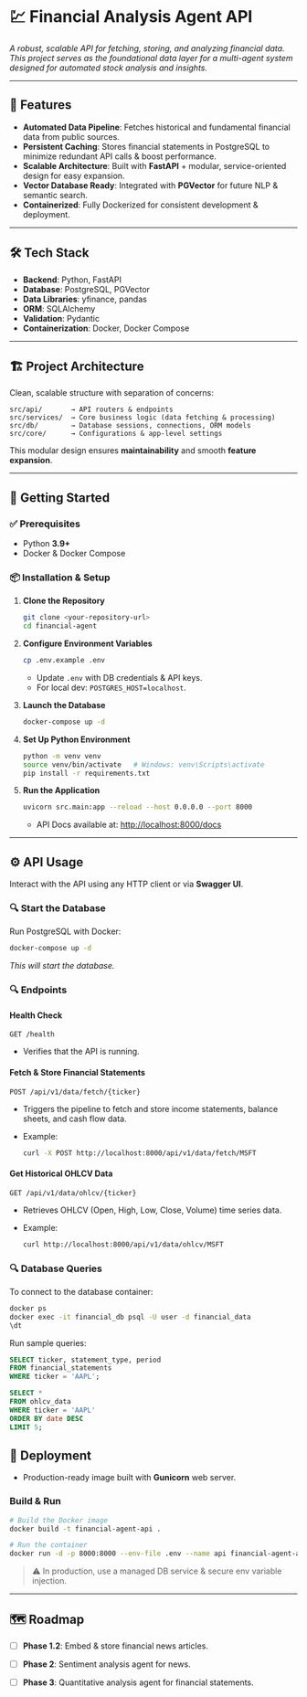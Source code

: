 
# 💹 Financial Analysis Agent API

*A robust, scalable API for fetching, storing, and analyzing financial data. This project serves as the foundational data layer for a multi-agent system designed for automated stock analysis and insights.*

---

## 🚀 Features

* **Automated Data Pipeline**: Fetches historical and fundamental financial data from public sources.
* **Persistent Caching**: Stores financial statements in PostgreSQL to minimize redundant API calls & boost performance.
* **Scalable Architecture**: Built with **FastAPI** + modular, service-oriented design for easy expansion.
* **Vector Database Ready**: Integrated with **PGVector** for future NLP & semantic search.
* **Containerized**: Fully Dockerized for consistent development & deployment.

---

## 🛠️ Tech Stack

* **Backend**: Python, FastAPI
* **Database**: PostgreSQL, PGVector
* **Data Libraries**: yfinance, pandas
* **ORM**: SQLAlchemy
* **Validation**: Pydantic
* **Containerization**: Docker, Docker Compose

---

## 🏗️ Project Architecture

Clean, scalable structure with separation of concerns:

```
src/api/       → API routers & endpoints
src/services/  → Core business logic (data fetching & processing)
src/db/        → Database sessions, connections, ORM models
src/core/      → Configurations & app-level settings
```

This modular design ensures **maintainability** and smooth **feature expansion**.

---

## 🏁 Getting Started

### ✅ Prerequisites

* Python **3.9+**
* Docker & Docker Compose

### 📦 Installation & Setup

1. **Clone the Repository**

   ```bash
   git clone <your-repository-url>
   cd financial-agent
   ```

2. **Configure Environment Variables**

   ```bash
   cp .env.example .env
   ```

   * Update `.env` with DB credentials & API keys.
   * For local dev: `POSTGRES_HOST=localhost`.

3. **Launch the Database**

   ```bash
   docker-compose up -d
   ```

4. **Set Up Python Environment**

   ```bash
   python -m venv venv
   source venv/bin/activate   # Windows: venv\Scripts\activate
   pip install -r requirements.txt
   ```

5. **Run the Application**

   ```bash
   uvicorn src.main:app --reload --host 0.0.0.0 --port 8000
   ```

   * API Docs available at: [http://localhost:8000/docs](http://localhost:8000/docs)

---

## ⚙️ API Usage

Interact with the API using any HTTP client or via **Swagger UI**.

### 🔍 Start the Database

Run PostgreSQL with Docker:

```cmd
docker-compose up -d
```

*This will start the database.*

### 🔍 Endpoints

#### **Health Check**

```http
GET /health
```

* Verifies that the API is running.

#### **Fetch & Store Financial Statements**

```http
POST /api/v1/data/fetch/{ticker}
```

* Triggers the pipeline to fetch and store income statements, balance sheets, and cash flow data.
* Example:

  ```bash
  curl -X POST http://localhost:8000/api/v1/data/fetch/MSFT
  ```

#### **Get Historical OHLCV Data**

```http
GET /api/v1/data/ohlcv/{ticker}
```

* Retrieves OHLCV (Open, High, Low, Close, Volume) time series data.
* Example:

  ```bash
  curl http://localhost:8000/api/v1/data/ohlcv/MSFT
  ```

### 🔍 Database Queries

To connect to the database container:

```bash
docker ps
docker exec -it financial_db psql -U user -d financial_data
\dt
```

Run sample queries:

```sql
SELECT ticker, statement_type, period
FROM financial_statements
WHERE ticker = 'AAPL';

SELECT *
FROM ohlcv_data
WHERE ticker = 'AAPL'
ORDER BY date DESC
LIMIT 5;
```


## 🚢 Deployment

* Production-ready image built with **Gunicorn** web server.

### Build & Run

```bash
# Build the Docker image
docker build -t financial-agent-api .

# Run the container
docker run -d -p 8000:8000 --env-file .env --name api financial-agent-api
```

> ⚠️ In production, use a managed DB service & secure env variable injection.

---

## 🗺️ Roadmap

* [ ] **Phase 1.2**: Embed & store financial news articles.
* [ ] **Phase 2**: Sentiment analysis agent for news.
* [ ] **Phase 3**: Quantitative analysis agent for financial statements.


